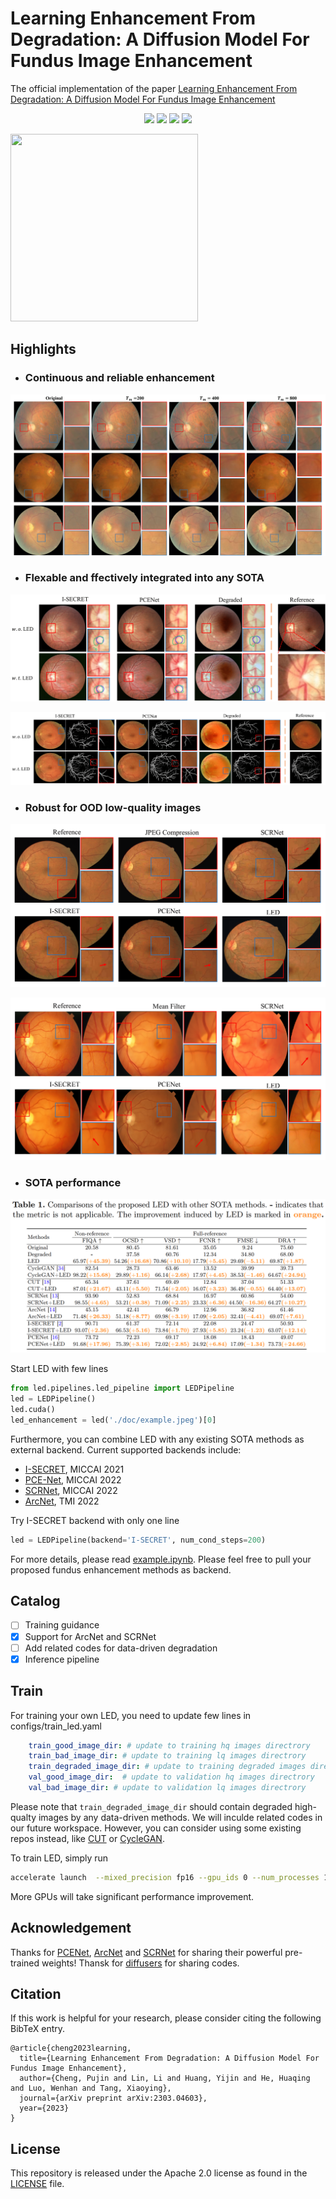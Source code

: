# Learning Enhancement From Degradation: A Diffusion Model For Fundus Image Enhancement

The official implementation of the paper [Learning Enhancement From Degradation: A Diffusion Model For Fundus Image Enhancement](https://arxiv.org/pdf/2303.04603.pdf)

<p align="center">
<img src="https://img.shields.io/github/license/QtacierP/LED" />
 <img src="https://img.shields.io/github/issues/QtacierP/LED" />
 <img src="https://img.shields.io/github/forks/QtacierP/LED" />
 <img src="https://img.shields.io/github/stars/QtacierP/LED" />
</p>

<img src="./docs/led.gif"  width="300" height="300">

## Highlights
- ### Continuous and reliable enhancement
![image info](./docs/Continuous.png)

- ### Flexable and ffectively integrated into any SOTA
![image info](./docs/OC.png)

![image info](./docs/vessels.png)

- ### Robust for OOD low-quality images
![image info](./docs/jpeg_loss.png)

![image info](./docs/mf_loss.png)

- ### SOTA performance
![image info](./docs/performance.png)

Start LED with few lines

```python
from led.pipelines.led_pipeline import LEDPipeline
led = LEDPipeline()
led.cuda()
led_enhancement = led('./doc/example.jpeg')[0]
```

Furthermore, you can combine LED with any existing SOTA methods as external backend. Current supported backends include:
- [I-SECRET](https://link.springer.com/chapter/10.1007/978-3-030-87237-3_9), MICCAI 2021
- [PCE-Net](https://link.springer.com/chapter/10.1007/978-3-031-16434-7_49), MICCAI 2022
- [SCRNet](https://link.springer.com/chapter/10.1007/978-3-031-16434-7_47), MICCAI 2022
- [ArcNet](https://ieeexplore.ieee.org/document/9698071/), TMI 2022

Try I-SECRET backend with only one line
```python
led = LEDPipeline(backend='I-SECRET', num_cond_steps=200)
```

For more details, please read [example.ipynb](example.ipynb). Please feel free to pull your proposed fundus enhancement methods as backend.


## Catalog
- [ ] Training guidance
- [x] Support for ArcNet and SCRNet
- [ ] Add related codes for data-driven degradation
- [x] Inference pipeline

## Train
For training your own LED, you need to update few lines in configs/train_led.yaml
```yaml
    train_good_image_dir: # update to training hq images directrory
    train_bad_image_dir: # update to training lq images directrory
    train_degraded_image_dir: # update to training degraded images directrory
    val_good_image_dir:  # update to validation hq images directrory
    val_bad_image_dir: # update to validation lq images directrory
```
Please note that ``train_degraded_image_dir`` should contain degraded high-qualty images by any data-driven methods. We will inculde related codes in our future workspace. However, you can consider using some existing repos instead, like [CUT](https://github.com/taesungp/contrastive-unpaired-translation) or [CycleGAN](https://github.com/junyanz/pytorch-CycleGAN-and-pix2pix).

To train LED, simply  run
```bash
accelerate launch  --mixed_precision fp16 --gpu_ids 0 --num_processes 1 script/train.py 
```
More GPUs will take significant performance improvement.


## Acknowledgement 
Thanks for [PCENet](https://github.com/HeverLaw/PCENet-Image-Enhancement), [ArcNet](https://github.com/liamheng/Annotation-free-Fundus-Image-Enhancement) and [SCRNet](https://github.com/liamheng/Annotation-free-Fundus-Image-Enhancement) for sharing their powerful pre-trained weights! Thansk for [diffusers](https://github.com/huggingface/diffusers) for sharing codes.

## Citation

If this work is helpful for your research, please consider citing the following BibTeX entry.

```
@article{cheng2023learning,
  title={Learning Enhancement From Degradation: A Diffusion Model For Fundus Image Enhancement},
  author={Cheng, Pujin and Lin, Li and Huang, Yijin and He, Huaqing and Luo, Wenhan and Tang, Xiaoying},
  journal={arXiv preprint arXiv:2303.04603},
  year={2023}
} 
```
## License
This repository is released under the Apache 2.0 license as found in the [LICENSE](LICENSE) file.